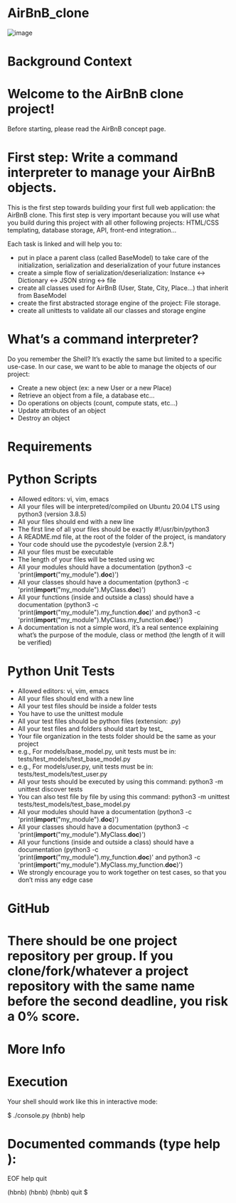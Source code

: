 # AirBnB_clone
![image](https://user-images.githubusercontent.com/106745705/203009936-2e5ced90-ca21-4443-923b-d060ae3339bf.png)

# Background Context
# Welcome to the AirBnB clone project!
Before starting, please read the AirBnB concept page.
# First step: Write a command interpreter to manage your AirBnB objects.
This is the first step towards building your first full web application: the AirBnB clone. This first step is very important because you will use what you build during this project with all other following projects: HTML/CSS templating, database storage, API, front-end integration…

Each task is linked and will help you to:

 - put in place a parent class (called BaseModel) to take care of the initialization, serialization and deserialization of your future instances  
 - create a simple flow of serialization/deserialization: Instance <-> Dictionary <-> JSON string <-> file  
 - create all classes used for AirBnB (User, State, City, Place…) that inherit from BaseModel   
 - create the first abstracted storage engine of the project: File storage.  
 - create all unittests to validate all our classes and storage engine  

# What’s a command interpreter?
Do you remember the Shell? It’s exactly the same but limited to a specific use-case. In our case, we want to be able to manage the objects of our project:

 - Create a new object (ex: a new User or a new Place)   
 - Retrieve an object from a file, a database etc…   
 - Do operations on objects (count, compute stats, etc…)   
 - Update attributes of an object   
 - Destroy an object

# Requirements

# Python Scripts
- Allowed editors: vi, vim, emacs   
- All your files will be interpreted/compiled on Ubuntu 20.04 LTS using python3 (version 3.8.5)   
- All your files should end with a new line   
- The first line of all your files should be exactly #!/usr/bin/python3   
- A README.md file, at the root of the folder of the project, is mandatory   
- Your code should use the pycodestyle (version 2.8.*)   
- All your files must be executable   
- The length of your files will be tested using wc   
- All your modules should have a documentation (python3 -c 'print(__import__("my_module").__doc__)')   
- All your classes should have a documentation (python3 -c 'print(__import__("my_module").MyClass.__doc__)')   
- All your functions (inside and outside a class) should have a documentation (python3 -c 'print(__import__("my_module").my_function.__doc__)' and python3 -c 'print(__import__("my_module").MyClass.my_function.__doc__)')    
- A documentation is not a simple word, it’s a real sentence explaining what’s the purpose of the module, class or method (the length of it will be verified)

# Python Unit Tests
- Allowed editors: vi, vim, emacs
- All your files should end with a new line
- All your test files should be inside a folder tests   
- You have to use the unittest module   
- All your test files should be python files (extension: .py)   
- All your test files and folders should start by test_   
- Your file organization in the tests folder should be the same as your project   
- e.g., For models/base_model.py, unit tests must be in: tests/test_models/test_base_model.py   
- e.g., For models/user.py, unit tests must be in: tests/test_models/test_user.py   
- All your tests should be executed by using this command: python3 -m unittest discover tests   
- You can also test file by file by using this command: python3 -m unittest tests/test_models/test_base_model.py   
- All your modules should have a documentation (python3 -c 'print(__import__("my_module").__doc__)')   
- All your classes should have a documentation (python3 -c 'print(__import__("my_module").MyClass.__doc__)')   
- All your functions (inside and outside a class) should have a documentation (python3 -c 'print(__import__("my_module").my_function.__doc__)' and python3 -c 'print(__import__("my_module").MyClass.my_function.__doc__)')   
- We strongly encourage you to work together on test cases, so that you don’t miss any edge case

# GitHub
# There should be one project repository per group. If you clone/fork/whatever a project repository with the same name before the second deadline, you risk a 0% score.

# More Info

# Execution
Your shell should work like this in interactive mode:

> 
$ ./console.py
(hbnb) help

Documented commands (type help <topic>):
========================================
EOF  help  quit

(hbnb) 
(hbnb) 
(hbnb) quit
$
